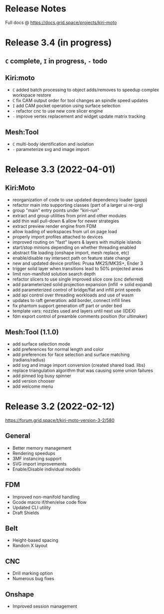 # Release Notes

Full docs @ https://docs.grid.space/projects/kiri-moto

# Release 3.4 (in progress)

## `C` complete, `I` in progress, `-` todo

## Kiri:moto

* `C` added batch processing to object adds/removes to speedup complex workspace restore
* `C` fix CAM output order for tool changes an spindle speed updates
* `I` add CAM pocket operation using surface selection
* `-` refactor cnc to use new core slicer engine
* `-` improve vertex replacement and widget update matrix tracking

## Mesh:Tool

* `C` multi-body identification and isolation
* `-` parameterize svg and image import


# Release 3.3 (2022-04-01)

## Kiri:Moto

* reorganization of code to use updated dependency loader (gapp)
* refactor main into supporting classes (part of a larger ui re-org)
* group "main" entry points under "kiri-run"
* extract and group utilities from print and other modules
* add thin wall pull-down & allow for newer strategies
* extract preview render engine from FDM
* allow loading of workspaces from url on page load
* properly import profiles attached to devices
* improved routing on "fast" layers & layers with multiple islands
* start/stop minions depending on whether threading enabled
* abstract file loading (onshape import, mesh replace, etc)
* enable/disable ray intersect path on feature state change
* new and updated device profiles: Prusa MK2S/MK3S+, Ender 3
* trigger solid layer when transitions lead to 50% projected areas
* limit non-manifold solution search depth
* refactor slicers to use single improved slice core (cnc deferred)
* add parameterized solid projection expansion (infill -> solid expand)
* add parameterized control of bridge/flat and infill print speeds
* add api control over threading workloads and use of wasm
* updates to raft generation: add border, connect infill lines
* fix phantom support generation off part or under bed
* template vars: nozzles used and layers until next use (IDEX)
* fdm export control of preamble comments position (for ultimaker)

## Mesh:Tool (1.1.0)

* add surface selection mode
* add preferences for normal length and color
* add preferences for face selection and surface matching (radians/radius)
* add svg and image import conversion (created shared load. libs)
* replace triangulation algorithm that was causing some union failures
* add pinned log busy spinner
* add version chooser
* add welcome menu


# Release 3.2 (2022-02-12)

https://forum.grid.space/t/kiri-moto-version-3-2/580

## General

* Better memory management
* Rendering speedups
* 3MF instancing support
* SVG import improvements
* Enable/Disable individual models

## FDM

* Improved non-manifold handling
* Gcode macro if/then/else code flow
* Updated CLI utility
* Draft Shields

## Belt

* Height-based spacing
* Random X layout

## CNC

* Drill marking option
* Numerous bug fixes

## Onshape

* Improved session management
